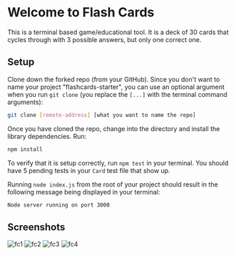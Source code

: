 # Welcome to Flash Cards

This is a terminal based game/educational tool. It is a deck of 30 cards that cycles through with 3 possible answers, but only one correct one. 

## Setup

Clone down the forked repo (from your GitHub). Since you don't want to name your project "flashcards-starter", you can use an optional argument when you run `git clone` (you replace the `[...]` with the terminal command arguments):

```bash
git clone [remote-address] [what you want to name the repo]
```

Once you have cloned the repo, change into the directory and install the library dependencies. Run:

```bash
npm install
```

To verify that it is setup correctly, run `npm test` in your terminal. You should have 5 pending tests in your `Card` test file that show up.

Running `node index.js` from the root of your project should result in the following message being displayed in your terminal: 

```bash
Node server running on port 3000
```

## Screenshots 

![fc1](https://user-images.githubusercontent.com/45186438/66182365-52b19a80-e664-11e9-9924-5512df1d65fa.png)
![fc2](https://user-images.githubusercontent.com/45186438/66182280-ed5da980-e663-11e9-8ec8-cd5a3dde4f41.png)
![fc3](https://user-images.githubusercontent.com/45186438/66182279-ed5da980-e663-11e9-8696-06af051861d7.png)
![fc4](https://user-images.githubusercontent.com/45186438/66182278-ed5da980-e663-11e9-9b0c-c4926d9e7e95.png)
